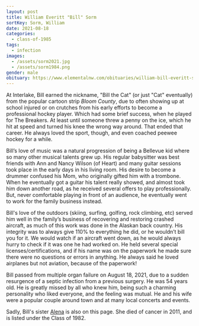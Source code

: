 ```yaml
---
layout: post
title: William Everitt "Bill" Sorm
sortKey: Sorm, William
date: 2021-08-18
categories:
  - class-of-1985
tags:
  - infection
images:
  - /assets/sorm2021.jpg
  - /assets/sorm1984.png
gender: male
obituary: https://www.elementalnw.com/obituaries/william-bill-everitt-sorm/128/
---
```

At Interlake, Bill earned the nickname, "Bill the Cat" (or just "Cat" eventually) from the popular cartoon strip *Bloom County*, due to often showing up at school injured or on crutches from his early efforts to become a professional hockey player. Which had some brief success, when he played for The Breakers. At least until someone threw a penny on the ice, which he hit at speed and turned his knee the wrong way around. That ended that career. He always loved the sport, though, and even coached peewee hockey for a while. 

Bill’s love of music was a natural progression of being a Bellevue kid where so many other musical talents grew up.   His regular babysitter was best friends with Ann and Nancy Wilson (of Heart) and many guitar sessions took place in the early days in his living room. His desire to become a drummer confused his Mom, who originally gifted him with a trombone. When he eventually got a guitar his talent really showed, and almost took him down another road, as he received several offers to play professionally. But, never comfortable playing in front of an audience, he eventually went to work for the family business instead.

Bill's love of the outdoors (skiing, surfing, golfing, rock climbing, etc) served him well in the family’s business of recovering and restoring crashed aircraft, as much of this work was done in the Alaskan back country. His integrity was to always give 110% to everything he did, or he wouldn’t bill you for it.  We would watch if an aircraft went down, as he would always hurry to check if it was one he had worked on. He held several special licenses/certifications, and if his name was on the paperwork he made sure there were no questions or errors in anything. He always said he loved airplanes but not aviation, because of the paperwork!

Bill passed from multiple organ failure on August 18, 2021, due to a sudden resurgence of a septic infection from a previous surgery. He was 54 years old. He is greatly missed by all who knew him, being such a charming personality who liked everyone, and the feeling was mutual. He and his wife were a popular couple around town and at many local concerts and events.

Sadly, Bill's sister [Alena](https://ihsmemorial.org/class-of-1982/alena-maria-sorm/) is also on this page. She died of cancer in 2011, and is listed under the Class of 1982.